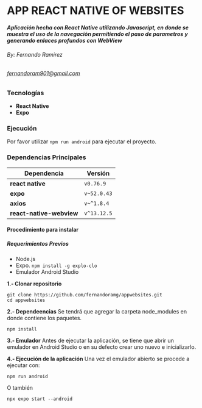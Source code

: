 # APP REACT NATIVE OF WEBSITES
***Aplicación hecha con React Native utilizando Javascript, en donde se muestra el uso de la navegación permitiendo el paso de parametros y generando enlaces profundos con WebView***

###### By: Fernando Ramirez
###### fernandoram901@gmail.com

### Tecnologías
- **React Native**
- **Expo**


### Ejecución

Por favor utilizar `npm run android` para ejecutar el proyecto.

### Dependencias Principales

| Dependencia | Versión |
|--------|----------|
| **react native**|`v0.76.9`|
| **expo**|`v~52.0.43`|
| **axios**|`v~^1.8.4`|
| **react-native-webview**|`v^13.12.5`|


#### Procedimiento para instalar

##### Requerimientos Previos
- Node.js
- Expo. `npm install -g explo-clo`
- Emulador Android Studio

**1.- Clonar repositorio**
```
git clone https://github.com/fernandoramg/appwebsites.git
cd appwebsites
```
**2.- Dependeencias**
Se tendrá que agregar la carpeta node_modules en donde contiene los paquetes.
```
npm install
```
**3.- Emulador**
Antes de ejecutar la aplicación, se tiene que abrir un emulador en Android Studio o en su defecto crear uno nuevo e inicializarlo.

**4.- Ejecución de la aplicación**
Una vez el emulador abierto se procede a ejecutar con:
```
npm run android
```
O también
```
npx expo start --android
```